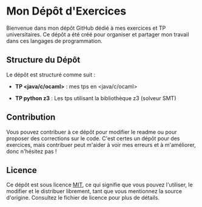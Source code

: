 # Mon Dépôt d'Exercices

Bienvenue dans mon dépôt GitHub dédié à mes exercices et TP universitaires. Ce dépôt a été créé pour organiser et partager mon travail dans ces langages de programmation.

## Structure du Dépôt

Le dépôt est structuré comme suit :

- **TP <java/c/ocaml>** : mes tps en <java/c/ocaml>

- **TP python z3** : Les tps utilisant la bibliothèque z3 (solveur SMT)

## Contribution

Vous pouvez contribuer à ce dépôt pour modifier le readme ou pour proposer des corrections sur le code. C'est certes un dépôt pour des exercices, mais contribuer peut m'aider à voir mes erreurs et à m'améliorer, donc n'hésitez pas !

## Licence

Ce dépôt est sous licence [MIT](LICENSE), ce qui signifie que vous pouvez l'utiliser, le modifier et le distribuer librement, tant que vous mentionnez la source d'origine. Consultez le fichier de licence pour plus de détails.
